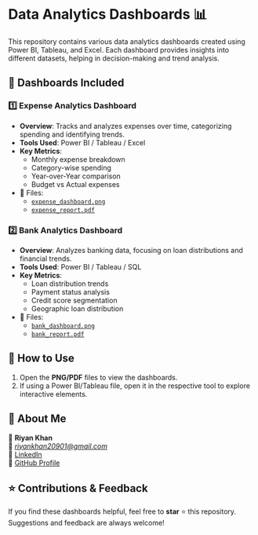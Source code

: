 # Data Analytics Dashboards 📊

This repository contains various data analytics dashboards created using Power BI, Tableau, and Excel. Each dashboard provides insights into different datasets, helping in decision-making and trend analysis.

## 📁 Dashboards Included

### 1️⃣ Expense Analytics Dashboard
- **Overview**: Tracks and analyzes expenses over time, categorizing spending and identifying trends.
- **Tools Used**: Power BI / Tableau / Excel
- **Key Metrics**:
  - Monthly expense breakdown
  - Category-wise spending
  - Year-over-Year comparison
  - Budget vs Actual expenses
- 📂 Files:
  - [`expense_dashboard.png`](expense_dashboard.png)
  - [`expense_report.pdf`](expense_report.pdf)

### 2️⃣ Bank Analytics Dashboard
- **Overview**: Analyzes banking data, focusing on loan distributions and financial trends.
- **Tools Used**: Power BI / Tableau / SQL
- **Key Metrics**:
  - Loan distribution trends
  - Payment status analysis
  - Credit score segmentation
  - Geographic loan distribution
- 📂 Files:
  - [`bank_dashboard.png`](bank_dashboard.png)
  - [`bank_report.pdf`](bank_report.pdf)

## 🔧 How to Use
1. Open the **PNG/PDF** files to view the dashboards.
2. If using a Power BI/Tableau file, open it in the respective tool to explore interactive elements.

## 📌 About Me
👤 **Riyan Khan**  
📧 *riyankhan20901@gmail.com*  
🔗 [LinkedIn](https://www.linkedin.com/in/riyankhan20/)  
🔗 [GitHub Profile](https://github.com/Riyan-khan20)

## ⭐ Contributions & Feedback
If you find these dashboards helpful, feel free to **star** ⭐ this repository. Suggestions and feedback are always welcome!
